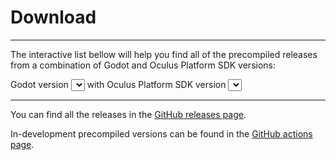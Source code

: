 # Download
------

The interactive list bellow will help you find all of the precompiled releases from a combination of Godot and Oculus Platform SDK versions:

<div>
    Godot version <select name="gd-versions" id="gd-versions"></select> with Oculus Platform SDK version <select name="sdk-versions" id="sdk-versions"></select>
    <ul id="gdop-dl-links">
    </ul>
</div>
<style>
    .version-link {
        transition: 0.15s;
    }
    .version-link:hover {
        opacity: 1.0 !important;
    }
</style>
<script>
    const gdop_versions = {
        "4.0.2-stable": {
            "51.0": [
                {
                    "name": "v0.0.1-alpha",
                    "url": "https://github.com/decacis/godot_oculus_platform/releases/tag/v0.0.1-alpha"
                },
            ],
            "53.0": [
                {
                    "name": "v1.0.0-beta",
                    "url": "https://github.com/decacis/godot_oculus_platform/releases/tag/v1.0.0-beta_godot-4.0.2-stable_sdk-53.0"
                },
                {
                    "name": "v0.2.5-alpha",
                    "url": "https://github.com/decacis/godot_oculus_platform/releases/tag/v0.2.5-alpha"
                },
                {
                    "name": "v0.2.0-alpha",
                    "url": "https://github.com/decacis/godot_oculus_platform/releases/tag/v0.2.0-alpha"
                },
                {
                    "name": "v0.1.5-alpha",
                    "url": "https://github.com/decacis/godot_oculus_platform/releases/tag/v0.1.5-alpha"
                },
                {
                    "name": "v0.1.0-alpha",
                    "url": "https://github.com/decacis/godot_oculus_platform/releases/tag/v0.1.0-alpha"
                },
            ]
        },
        "4.0.3-stable": {
            "53.0": [
                {
                    "name": "v1.2.1-beta",
                    "url": "https://github.com/decacis/godot_oculus_platform/releases/tag/v1.2.1-beta_godot-4.0.3-stable_sdk-53.0"
                },
                {
                    "name": "v1.2.0-beta",
                    "url": "https://github.com/decacis/godot_oculus_platform/releases/tag/v1.2.0-beta_godot-4.0.3-stable_sdk-53.0"
                },
                {
                    "name": "v1.1.0-beta",
                    "url": "https://github.com/decacis/godot_oculus_platform/releases/tag/v1.1.0-beta_godot-4.0.3-stable_sdk-53.0"
                },
                {
                    "name": "v1.0.0-beta",
                    "url": "https://github.com/decacis/godot_oculus_platform/releases/tag/v1.0.0-beta_godot-4.0.3-stable_sdk-53.0"
                },
            ]
        },
        "4.1.0-stable": {
            "53.0": [
                {
                    "name": "v1.2.1-beta",
                    "url": "https://github.com/decacis/godot_oculus_platform/releases/tag/v1.2.1-beta_godot-4.1.0-stable_sdk-53.0"
                }
            ]
        }
    }

    const gd_versions_el = document.getElementById('gd-versions');
    const sdk_versions_el = document.getElementById('sdk-versions');
    const dl_links_el = document.getElementById('gdop-dl-links');

    let selected_gd_version = '';
    let selected_sdk_version = '';

    gd_versions_el.addEventListener('change', ev => {
        selected_gd_version = ev.target.value;
        renderOculusVersions();
    })

    sdk_versions_el.addEventListener('change', ev => {
        selected_sdk_version = ev.target.value;
        sdkVersionChanged();
    })

    window.addEventListener('DOMContentLoaded', ev => {
        renderGDVersions();
    })

    function renderGDVersions() {
        let gd_versions = Object.keys(gdop_versions);
        gd_versions.sort((a, b) => {
            let temp_a = Number(a.replace(/[^0-9]+/g, ''));
            let temp_b = Number(b.replace(/[^0-9]+/g, ''));

            return temp_b - temp_a;
        });

        for (let i = 0; i < gd_versions.length; i++) {
            if(i == 0) selected_gd_version = gd_versions[i];

            let temp_val = document.createElement('option');
            temp_val.value = gd_versions[i];
            temp_val.innerText = gd_versions[i];

            gd_versions_el.appendChild(temp_val);
        }

        renderOculusVersions();
    }

    function renderOculusVersions() {
        let sdk_versions = Object.keys(gdop_versions[selected_gd_version]);
        sdk_versions.sort((a, b) => Number(b) - Number(a));

        while (sdk_versions_el.hasChildNodes()) {
            sdk_versions_el.removeChild(sdk_versions_el.lastChild);
        }

        for (let i = 0; i < sdk_versions.length; i++) {
            if(i == 0) selected_sdk_version = sdk_versions[i];

            let temp_val = document.createElement('option');
            temp_val.value = sdk_versions[i];
            temp_val.innerText = sdk_versions[i];

            sdk_versions_el.appendChild(temp_val);
        }

        updateLink()
    }

    function sdkVersionChanged() {
        updateLink();
    }

    function updateLink() {
        let dl_links = gdop_versions[selected_gd_version][selected_sdk_version];

        while (dl_links_el.hasChildNodes()) {
            dl_links_el.removeChild(dl_links_el.lastChild);
        }

        const gradient_step = 0.7 / dl_links.length;

        for (let i = 0; i < dl_links.length; i++) {
            let temp_gradient_step = gradient_step * i;
            
            let temp_li = document.createElement('li');
            let temp_a = document.createElement('a');

            temp_a.href = dl_links[i].url;
            temp_a.innerText = dl_links[i].name;

            temp_li.classList.add('version-link');
            temp_li.appendChild(temp_a);
            dl_links_el.appendChild(temp_li);

            temp_li.style.opacity = 1.0 - temp_gradient_step;
        }
    }
</script>

------

You can find all the releases in the [GitHub releases page](https://github.com/decacis/godot_oculus_platform/releases).

In-development precompiled versions can be found in the [GitHub actions page](https://github.com/decacis/godot_oculus_platform/actions?query=branch%3Amain).